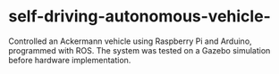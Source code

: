 # self-driving-autonomous-vehicle-
Controlled an Ackermann vehicle using Raspberry Pi and Arduino, programmed with ROS. The system was tested on a Gazebo simulation before hardware implementation.
